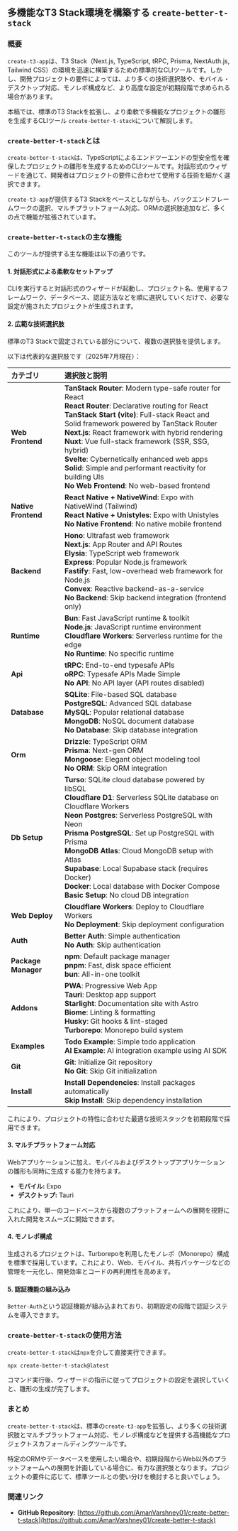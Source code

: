 ## 多機能なT3 Stack環境を構築する `create-better-t-stack`

### 概要

`create-t3-app`は、T3 Stack（Next.js, TypeScript, tRPC, Prisma, NextAuth.js, Tailwind CSS）の環境を迅速に構築するための標準的なCLIツールです。しかし、開発プロジェクトの要件によっては、より多くの技術選択肢や、モバイル・デスクトップ対応、モノレポ構成など、より高度な設定が初期段階で求められる場合があります。

本稿では、標準のT3 Stackを拡張し、より柔軟で多機能なプロジェクトの雛形を生成するCLIツール `create-better-t-stack`について解説します。

### `create-better-t-stack`とは

`create-better-t-stack`は、TypeScriptによるエンドツーエンドの型安全性を確保したプロジェクトの雛形を生成するためのCLIツールです。対話形式のウィザードを通じて、開発者はプロジェクトの要件に合わせて使用する技術を細かく選択できます。

`create-t3-app`が提供するT3 Stackをベースとしながらも、バックエンドフレームワークの選択、マルチプラットフォーム対応、ORMの選択肢追加など、多くの点で機能が拡張されています。

### `create-better-t-stack`の主な機能

このツールが提供する主な機能は以下の通りです。

#### 1\. 対話形式による柔軟なセットアップ

CLIを実行すると対話形式のウィザードが起動し、プロジェクト名、使用するフレームワーク、データベース、認証方法などを順に選択していくだけで、必要な設定が施されたプロジェクトが生成されます。

#### 2\. 広範な技術選択肢

標準のT3 Stackで固定されている部分について、複数の選択肢を提供します。

以下は代表的な選択肢です（2025年7月現在）：

| カテゴリ | 選択肢と説明 |
| :--- | :--- |
| **Web Frontend** | **TanStack Router**: Modern type-safe router for React <br>**React Router**: Declarative routing for React <br>**TanStack Start (vite)**: Full-stack React and Solid framework powered by TanStack Router <br>**Next.js**: React framework with hybrid rendering <br>**Nuxt**: Vue full-stack framework (SSR, SSG, hybrid) <br>**Svelte**: Cybernetically enhanced web apps <br>**Solid**: Simple and performant reactivity for building UIs <br>**No Web Frontend**: No web-based frontend |
| **Native Frontend** | **React Native + NativeWind**: Expo with NativeWind (Tailwind) <br>**React Native + Unistyles**: Expo with Unistyles <br>**No Native Frontend**: No native mobile frontend |
| **Backend** | **Hono**: Ultrafast web framework <br>**Next.js**: App Router and API Routes <br>**Elysia**: TypeScript web framework <br>**Express**: Popular Node.js framework <br>**Fastify**: Fast, low-overhead web framework for Node.js <br>**Convex**: Reactive backend-as-a-service <br>**No Backend**: Skip backend integration (frontend only) |
| **Runtime** | **Bun**: Fast JavaScript runtime & toolkit <br>**Node.js**: JavaScript runtime environment <br>**Cloudflare Workers**: Serverless runtime for the edge <br>**No Runtime**: No specific runtime |
| **Api** | **tRPC**: End-to-end typesafe APIs <br>**oRPC**: Typesafe APIs Made Simple <br>**No API**: No API layer (API routes disabled) |
| **Database** | **SQLite**: File-based SQL database <br>**PostgreSQL**: Advanced SQL database <br>**MySQL**: Popular relational database <br>**MongoDB**: NoSQL document database <br>**No Database**: Skip database integration |
| **Orm** | **Drizzle**: TypeScript ORM <br>**Prisma**: Next-gen ORM <br>**Mongoose**: Elegant object modeling tool <br>**No ORM**: Skip ORM integration |
| **Db Setup** | **Turso**: SQLite cloud database powered by libSQL <br>**Cloudflare D1**: Serverless SQLite database on Cloudflare Workers <br>**Neon Postgres**: Serverless PostgreSQL with Neon <br>**Prisma PostgreSQL**: Set up PostgreSQL with Prisma <br>**MongoDB Atlas**: Cloud MongoDB setup with Atlas <br>**Supabase**: Local Supabase stack (requires Docker) <br>**Docker**: Local database with Docker Compose <br>**Basic Setup**: No cloud DB integration |
| **Web Deploy** | **Cloudflare Workers**: Deploy to Cloudflare Workers <br>**No Deployment**: Skip deployment configuration |
| **Auth** | **Better Auth**: Simple authentication <br>**No Auth**: Skip authentication |
| **Package Manager** | **npm**: Default package manager <br>**pnpm**: Fast, disk space efficient <br>**bun**: All-in-one toolkit |
| **Addons** | **PWA**: Progressive Web App <br>**Tauri**: Desktop app support <br>**Starlight**: Documentation site with Astro <br>**Biome**: Linting & formatting <br>**Husky**: Git hooks & lint-staged <br>**Turborepo**: Monorepo build system |
| **Examples** | **Todo Example**: Simple todo application <br>**AI Example**: AI integration example using AI SDK |
| **Git** | **Git**: Initialize Git repository <br>**No Git**: Skip Git initialization |
| **Install** | **Install Dependencies**: Install packages automatically <br>**Skip Install**: Skip dependency installation |

これにより、プロジェクトの特性に合わせた最適な技術スタックを初期段階で採用できます。

#### 3\. マルチプラットフォーム対応

Webアプリケーションに加え、モバイルおよびデスクトップアプリケーションの雛形も同時に生成する能力を持ちます。

  * **モバイル:** Expo
  * **デスクトップ:** Tauri

これにより、単一のコードベースから複数のプラットフォームへの展開を視野に入れた開発をスムーズに開始できます。

#### 4\. モノレポ構成

生成されるプロジェクトは、Turborepoを利用したモノレポ（Monorepo）構成を標準で採用しています。これにより、Web、モバイル、共有パッケージなどの管理を一元化し、開発効率とコードの再利用性を高めます。

#### 5\. 認証機能の組み込み

`Better-Auth`という認証機能が組み込まれており、初期設定の段階で認証システムを導入できます。

### `create-better-t-stack`の使用方法

`create-better-t-stack`は`npx`を介して直接実行できます。

```bash
npx create-better-t-stack@latest
```

コマンド実行後、ウィザードの指示に従ってプロジェクトの設定を選択していくと、雛形の生成が完了します。

### まとめ

`create-better-t-stack`は、標準の`create-t3-app`を拡張し、より多くの技術選択肢とマルチプラットフォーム対応、モノレポ構成などを提供する高機能なプロジェクトスカフォールディングツールです。

特定のORMやデータベースを使用したい場合や、初期段階からWeb以外のプラットフォームへの展開を計画している場合に、有力な選択肢となります。プロジェクトの要件に応じて、標準ツールとの使い分けを検討すると良いでしょう。

### 関連リンク

  * **GitHub Repository:** [https://github.com/AmanVarshney01/create-better-t-stack](https://github.com/AmanVarshney01/create-better-t-stack)